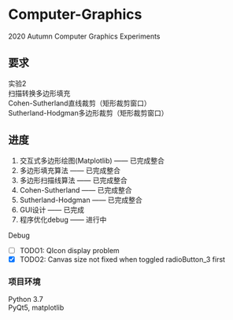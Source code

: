 # Computer-Graphics
2020 Autumn Computer Graphics Experiments

## 要求
实验2 <br />
扫描转换多边形填充 <br />
Cohen-Sutherland直线裁剪（矩形裁剪窗口） <br />
Sutherland-Hodgman多边形裁剪（矩形裁剪窗口） <br />

## 进度
1. 交互式多边形绘图(Matplotlib) —— 已完成整合 <br />
2. 多边形填充算法 —— 已完成整合 <br />
3. 多边形扫描线算法 —— 已完成整合 <br />
4. Cohen-Sutherland —— 已完成整合 <br />
5. Sutherland-Hodgman —— 已完成整合 <br />
6. GUI设计 —— 已完成 <br />
7. 程序优化debug —— 进行中

Debug
- [ ] TODO1: QIcon display problem
- [x] TODO2: Canvas size not fixed when toggled radioButton_3 first

### 项目环境
Python 3.7 <br />
PyQt5, matplotlib
